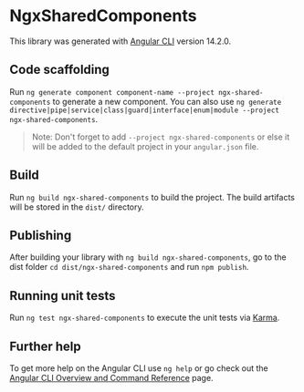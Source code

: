# NgxSharedComponents

This library was generated with [Angular CLI](https://github.com/angular/angular-cli) version 14.2.0.

## Code scaffolding

Run `ng generate component component-name --project ngx-shared-components` to generate a new component. You can also use `ng generate directive|pipe|service|class|guard|interface|enum|module --project ngx-shared-components`.
> Note: Don't forget to add `--project ngx-shared-components` or else it will be added to the default project in your `angular.json` file. 

## Build

Run `ng build ngx-shared-components` to build the project. The build artifacts will be stored in the `dist/` directory.

## Publishing

After building your library with `ng build ngx-shared-components`, go to the dist folder `cd dist/ngx-shared-components` and run `npm publish`.

## Running unit tests

Run `ng test ngx-shared-components` to execute the unit tests via [Karma](https://karma-runner.github.io).

## Further help

To get more help on the Angular CLI use `ng help` or go check out the [Angular CLI Overview and Command Reference](https://angular.io/cli) page.
